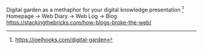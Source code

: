 Digital garden as a methaphor for your digital knowledge presentation [^1]
Homepage -> Web Diary -> Web Log -> Blog https://stackingthebricks.com/how-blogs-broke-the-web/
[^1]:https://joelhooks.com/digital-garden